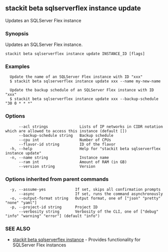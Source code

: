 ## stackit beta sqlserverflex instance update

Updates an SQLServer Flex instance

### Synopsis

Updates an SQLServer Flex instance.

```
stackit beta sqlserverflex instance update INSTANCE_ID [flags]
```

### Examples

```
  Update the name of an SQLServer Flex instance with ID "xxx"
  $ stackit beta sqlserverflex instance update xxx --name my-new-name

  Update the backup schedule of an SQLServer Flex instance with ID "xxx"
  $ stackit beta sqlserverflex instance update xxx --backup-schedule "30 0 * * *"
```

### Options

```
      --acl strings              Lists of IP networks in CIDR notation which are allowed to access this instance (default [])
      --backup-schedule string   Backup schedule
      --cpu int                  Number of CPUs
      --flavor-id string         ID of the flavor
  -h, --help                     Help for "stackit beta sqlserverflex instance update"
  -n, --name string              Instance name
      --ram int                  Amount of RAM (in GB)
      --version string           Version
```

### Options inherited from parent commands

```
  -y, --assume-yes             If set, skips all confirmation prompts
      --async                  If set, runs the command asynchronously
  -o, --output-format string   Output format, one of ["json" "pretty" "none" "yaml"]
  -p, --project-id string      Project ID
      --verbosity string       Verbosity of the CLI, one of ["debug" "info" "warning" "error"] (default "info")
```

### SEE ALSO

* [stackit beta sqlserverflex instance](./stackit_beta_sqlserverflex_instance.md)	 - Provides functionality for SQLServer Flex instances


